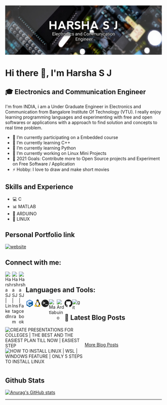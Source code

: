 ![Banner](https://github.com/Harsha131098/Harsha131098/blob/main/Harsha%20SJ%20Github%20Banner.jpg)

# Hi there 👋, I'm Harsha S J

## 🎓 Electronics and Communication Engineer

I'm from INDIA, i am a Under Graduate Engineer in Electronics and Communication from Bangalore Institute Of Technology (VTU). I really enjoy learning programming languages and experimenting with free and open softwares or applications  with a approach to find solution and concepts to real time problem.

- 🌱 I’m currently participating on a Embedded course
- 🌱 I’m currently learning C++ 
- 🌱 I’m currently learning Python
- 🔭 I’m currently working on Linux Mini Projects 
- 🥅 2021 Goals: Contribute more to Open Source projects and Experiment on Free Software / Application
- ⚡ Hobby: I love to draw and make short movies

## Skills and Experience 

- 💻 C
- 📊 MATLAB
- 🌄 ARDUINO 
- 📀 LINUX

## Personal Portfolio link

[<img src='https://cdn.jsdelivr.net/npm/simple-icons@3.0.1/icons/icloud.svg' alt='website' height='40'>](https://sites.google.com/view/harshasj/home?authuser=0)  

## Connect with me:

[<img align="left" alt="Harsha SJ | LinkedIn" width="22px" src="https://cdn.jsdelivr.net/npm/simple-icons@v3/icons/linkedin.svg" />][linkedin]
[<img align="left" alt="Harsha SJ | Instagram" width="22px" src="https://cdn.jsdelivr.net/npm/simple-icons@v3/icons/instagram.svg" />][instagram]
[<img align="left" alt="Harsha SJ | Facebook" width="22px" src="https://cdn.jsdelivr.net/npm/simple-icons@v3/icons/facebook.svg" />][facebook]

<br />

## Languages and Tools:

<img align="left" alt="C" width="25" src="https://raw.githubusercontent.com/devicons/devicon/master/icons/c/c-original.svg" />
<img align="left" alt="Linux" width="25" src="https://raw.githubusercontent.com/devicons/devicon/master/icons/linux/linux-original.svg" />
<img align="left" alt="Terminal" width="25" src="https://raw.githubusercontent.com/github/explore/80688e429a7d4ef2fca1e82350fe8e3517d3494d/topics/terminal/terminal.png" />
<img align="left" alt="Matlab" width="25" src="https://user-images.githubusercontent.com/10817626/67014544-482be200-f0f5-11e9-8e74-3dd575c8ad83.png" />
<img align="left" alt="Arduino" width="25" src="https://cdn.worldvectorlogo.com/logos/arduino-1.svg" />
<img align="left" alt="GitHub" width="25" src="https://raw.githubusercontent.com/github/explore/78df643247d429f6cc873026c0622819ad797942/topics/github/github.png" />
<img align="left" alt="git" width="25" src="https://www.vectorlogo.zone/logos/git-scm/git-scm-icon.svg" />

<br />

## 📕 Latest Blog Posts

<!-- BLOG-POST-LIST:START -->
[<img align="left" alt="CREATE PRESENTATIONS FOR COLLEGES | THE BEST AND THE EASIEST PLAN TILL NOW | EASIEST STEP" width="256" src="https://1.bp.blogspot.com/-v7ha2uS23zk/YGvVuG_jaMI/AAAAAAAAaKQ/vcQyRAuoD0U-hozV42XHzvkNEJlQ4AYCgCLcBGAsYHQ/s320/PPT%2B%2BPresentation.jpg" />][blogpost1]

[<img align="left" alt="HOW TO INSTALL LINUX | WSL | WINDOWS FEATURE | ONLY 5 STEPS TO INSTALL LINUX" width="256" src="https://1.bp.blogspot.com/-oHnkVEC1EWY/YGvTztzMPbI/AAAAAAAAaKI/b9wObFmYD10TjVQvDouctueASWEDZeTIgCLcBGAsYHQ/s320/Linux%2Bfor%2BWindows.jpg" />][blogpost2]
<!-- BLOG-POST-LIST:END -->

<br />
<br />

[More Blog Posts]

<br />
<br />
<br />

## Github Stats

[![Anurag's GitHub stats](https://github-readme-stats.vercel.app/api?username=Harsha131098)](https://github.com/anuraghazra/github-readme-stats)

---
[website]: https://sites.google.com/view/harshasj/home?authuser=0
[instagram]: https://www.instagram.com/harshasj_/
[linkedin]: https://www.linkedin.com/in/harshasj/
[facebook]: https://www.google.com/url?q=https%3A%2F%2Fwww.facebook.com%2Fnagharsha.sj&sa=D
[More Blog Posts]: https://talentedstudentcommunity.blogspot.com/
[blogpost1]: https://talentedstudentcommunity.blogspot.com/2020/12/how-to-create-presentations-for-colleges.html
[blogpost2]: https://talentedstudentcommunity.blogspot.com/2021/04/how-to-install-linux-wsl-windows.html
